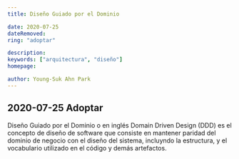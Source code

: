 ```yaml
---
title: Diseño Guiado por el Dominio

date: 2020-07-25
dateRemoved:
ring: "adoptar"

description:
keywords: ["arquitectura", "diseño"]
homepage:

author: Young-Suk Ahn Park
---
```


## 2020-07-25 Adoptar

Diseño Guiado por el Dominio o en inglés Domain Driven Design (DDD) es el concepto de diseño de software que consiste en mantener paridad del dominio de negocio con el diseño del sistema, incluyndo la estructura, y el vocabulario utilizado en el código y demás artefactos.
